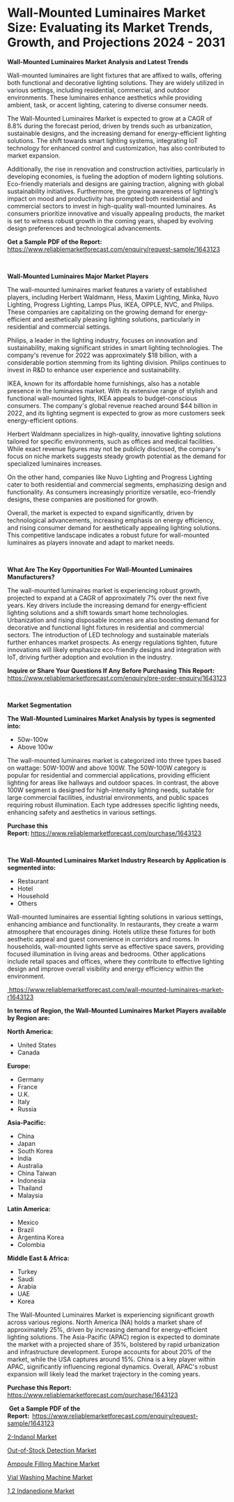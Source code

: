 <p><h1>Wall-Mounted Luminaires Market Size: Evaluating its Market Trends, Growth, and Projections 2024 - 2031</h1></p><p><strong>Wall-Mounted Luminaires Market Analysis and Latest Trends</strong></p>
<p><p>Wall-mounted luminaires are light fixtures that are affixed to walls, offering both functional and decorative lighting solutions. They are widely utilized in various settings, including residential, commercial, and outdoor environments. These luminaires enhance aesthetics while providing ambient, task, or accent lighting, catering to diverse consumer needs. </p><p>The Wall-Mounted Luminaires Market is expected to grow at a CAGR of 8.8% during the forecast period, driven by trends such as urbanization, sustainable designs, and the increasing demand for energy-efficient lighting solutions. The shift towards smart lighting systems, integrating IoT technology for enhanced control and customization, has also contributed to market expansion. </p><p>Additionally, the rise in renovation and construction activities, particularly in developing economies, is fueling the adoption of modern lighting solutions. Eco-friendly materials and designs are gaining traction, aligning with global sustainability initiatives. Furthermore, the growing awareness of lighting’s impact on mood and productivity has prompted both residential and commercial sectors to invest in high-quality wall-mounted luminaires. As consumers prioritize innovative and visually appealing products, the market is set to witness robust growth in the coming years, shaped by evolving design preferences and technological advancements.</p></p>
<p><strong>Get a Sample PDF of the Report:&nbsp;</strong> <a href="https://www.reliablemarketforecast.com/enquiry/request-sample/1643123?utm_campaign=1108&utm_medium=2&utm_source=Github&utm_content=ia&utm_term=23102024&utm_id=wall-mounted-luminaires">https://www.reliablemarketforecast.com/enquiry/request-sample/1643123</a></p>
<p>&nbsp;</p>
<p><strong>Wall-Mounted Luminaires Major Market Players</strong></p>
<p><p>The wall-mounted luminaires market features a variety of established players, including Herbert Waldmann, Hess, Maxim Lighting, Minka, Nuvo Lighting, Progress Lighting, Lamps Plus, IKEA, OPPLE, NVC, and Philips. These companies are capitalizing on the growing demand for energy-efficient and aesthetically pleasing lighting solutions, particularly in residential and commercial settings.</p><p>Philips, a leader in the lighting industry, focuses on innovation and sustainability, making significant strides in smart lighting technologies. The company's revenue for 2022 was approximately $18 billion, with a considerable portion stemming from its lighting division. Philips continues to invest in R&D to enhance user experience and sustainability.</p><p>IKEA, known for its affordable home furnishings, also has a notable presence in the luminaires market. With its extensive range of stylish and functional wall-mounted lights, IKEA appeals to budget-conscious consumers. The company's global revenue reached around $44 billion in 2022, and its lighting segment is expected to grow as more customers seek energy-efficient options.</p><p>Herbert Waldmann specializes in high-quality, innovative lighting solutions tailored for specific environments, such as offices and medical facilities. While exact revenue figures may not be publicly disclosed, the company's focus on niche markets suggests steady growth potential as the demand for specialized luminaires increases.</p><p>On the other hand, companies like Nuvo Lighting and Progress Lighting cater to both residential and commercial segments, emphasizing design and functionality. As consumers increasingly prioritize versatile, eco-friendly designs, these companies are positioned for growth.</p><p>Overall, the market is expected to expand significantly, driven by technological advancements, increasing emphasis on energy efficiency, and rising consumer demand for aesthetically appealing lighting solutions. This competitive landscape indicates a robust future for wall-mounted luminaires as players innovate and adapt to market needs.</p></p>
<p>&nbsp;</p>
<p><strong>What Are The Key Opportunities For Wall-Mounted Luminaires Manufacturers?</strong></p>
<p><p>The wall-mounted luminaires market is experiencing robust growth, projected to expand at a CAGR of approximately 7% over the next five years. Key drivers include the increasing demand for energy-efficient lighting solutions and a shift towards smart home technologies. Urbanization and rising disposable incomes are also boosting demand for decorative and functional light fixtures in residential and commercial sectors. The introduction of LED technology and sustainable materials further enhances market prospects. As energy regulations tighten, future innovations will likely emphasize eco-friendly designs and integration with IoT, driving further adoption and evolution in the industry.</p></p>
<p><strong>Inquire or Share Your Questions If Any Before Purchasing This Report:</strong> <a href="https://www.reliablemarketforecast.com/enquiry/pre-order-enquiry/1643123?utm_campaign=1108&utm_medium=2&utm_source=Github&utm_content=ia&utm_term=23102024&utm_id=wall-mounted-luminaires">https://www.reliablemarketforecast.com/enquiry/pre-order-enquiry/1643123</a></p>
<p>&nbsp;</p>
<p><strong>Market Segmentation</strong></p>
<p><strong>The Wall-Mounted Luminaires Market Analysis by types is segmented into:</strong></p>
<p><ul><li>50w-100w</li><li>Above 100w</li></ul></p>
<p><p>The wall-mounted luminaires market is categorized into three types based on wattage: 50W-100W and above 100W. The 50W-100W category is popular for residential and commercial applications, providing efficient lighting for areas like hallways and outdoor spaces. In contrast, the above 100W segment is designed for high-intensity lighting needs, suitable for large commercial facilities, industrial environments, and public spaces requiring robust illumination. Each type addresses specific lighting needs, enhancing safety and aesthetics in various settings.</p></p>
<p><strong>Purchase this Report:&nbsp;</strong><a href="https://www.reliablemarketforecast.com/purchase/1643123?utm_campaign=1108&utm_medium=2&utm_source=Github&utm_content=ia&utm_term=23102024&utm_id=wall-mounted-luminaires">https://www.reliablemarketforecast.com/purchase/1643123</a></p>
<p>&nbsp;</p>
<p><strong>The Wall-Mounted Luminaires Market Industry Research by Application is segmented into:</strong></p>
<p><ul><li>Restaurant</li><li>Hotel</li><li>Household</li><li>Others</li></ul></p>
<p><p>Wall-mounted luminaires are essential lighting solutions in various settings, enhancing ambiance and functionality. In restaurants, they create a warm atmosphere that encourages dining. Hotels utilize these fixtures for both aesthetic appeal and guest convenience in corridors and rooms. In households, wall-mounted lights serve as effective space savers, providing focused illumination in living areas and bedrooms. Other applications include retail spaces and offices, where they contribute to effective lighting design and improve overall visibility and energy efficiency within the environment.</p></p>
<p><a href="https://www.reliablemarketforecast.com/wall-mounted-luminaires-market-r1643123?utm_campaign=1108&utm_medium=2&utm_source=Github&utm_content=ia&utm_term=23102024&utm_id=wall-mounted-luminaires">&nbsp;https://www.reliablemarketforecast.com/wall-mounted-luminaires-market-r1643123</a></p>
<p><strong>In terms of Region, the Wall-Mounted Luminaires Market Players available by Region are:</strong></p>
<p>
    <p> <strong> North America: </strong>
        <ul>
            <li>United States</li>
            <li>Canada</li>
        </ul>
        </p> 
    <p> <strong> Europe: </strong>
        <ul>
            <li>Germany</li>
            <li>France</li>
            <li>U.K.</li>
            <li>Italy</li>
            <li>Russia</li>
        </ul>
        </p> 
    <p> <strong> Asia-Pacific: </strong>
        <ul>
            <li>China</li>
            <li>Japan</li>
            <li>South Korea</li>
            <li>India</li>
            <li>Australia</li>
            <li>China Taiwan</li>
            <li>Indonesia</li>
            <li>Thailand</li>
            <li>Malaysia</li>
        </ul>
        </p> 
    <p> <strong> Latin America: </strong>
        <ul>
            <li>Mexico</li>
            <li>Brazil</li>
            <li>Argentina Korea</li>
            <li>Colombia</li>
        </ul>
        </p> 
    <p> <strong> Middle East & Africa: </strong>
        <ul>
            <li>Turkey</li>
            <li>Saudi</li>
            <li>Arabia</li>
            <li>UAE</li>
            <li>Korea</li>
        </ul>
    </p>
    </p>
<p><p>The Wall-Mounted Luminaires Market is experiencing significant growth across various regions. North America (NA) holds a market share of approximately 25%, driven by increasing demand for energy-efficient lighting solutions. The Asia-Pacific (APAC) region is expected to dominate the market with a projected share of 35%, bolstered by rapid urbanization and infrastructure development. Europe accounts for about 20% of the market, while the USA captures around 15%. China is a key player within APAC, significantly influencing regional dynamics. Overall, APAC's robust expansion will likely lead the market trajectory in the coming years.</p></p>
<p><strong>Purchase this Report: </strong><a href="https://www.reliablemarketforecast.com/purchase/1643123?utm_campaign=1108&utm_medium=2&utm_source=Github&utm_content=ia&utm_term=23102024&utm_id=wall-mounted-luminaires">https://www.reliablemarketforecast.com/purchase/1643123</a></p>
<p>&nbsp;<strong>Get a Sample PDF of the Report:&nbsp;&nbsp;</strong><a href="https://www.reliablemarketforecast.com/enquiry/request-sample/1643123?utm_campaign=1108&utm_medium=2&utm_source=Github&utm_content=ia&utm_term=23102024&utm_id=wall-mounted-luminaires">https://www.reliablemarketforecast.com/enquiry/request-sample/1643123</a></p>
<p><strong></strong></p>
<p><p><a href="https://github.com/halkoitweden3/Market-Research-Report-List-1/blob/main/2-indanol-market.md?utm_campaign=1108&utm_medium=2&utm_source=Github&utm_content=ia&utm_term=23102024&utm_id=wall-mounted-luminaires">2-Indanol Market</a></p><p><a href="https://www.linkedin.com/pulse/out-of-stock-detection-market-strategic-insights-product-qnkge?utm_campaign=1108&utm_medium=2&utm_source=Github&utm_content=ia&utm_term=23102024&utm_id=wall-mounted-luminaires">Out-of-Stock Detection Market</a></p><p><a href="https://issuu.com/reportprime-2/docs/ampoule-filling-machine-market-size_caa2534da4a725?utm_campaign=1108&utm_medium=2&utm_source=Github&utm_content=ia&utm_term=23102024&utm_id=wall-mounted-luminaires">Ampoule Filling Machine Market</a></p><p><a href="https://issuu.com/reportprime-2/docs/vial-washing-machine-market-size-20_5855aad3239165?utm_campaign=1108&utm_medium=2&utm_source=Github&utm_content=ia&utm_term=23102024&utm_id=wall-mounted-luminaires">Vial Washing Machine Market</a></p><p><a href="https://github.com/nekolalrclippo/Market-Research-Report-List-1/blob/main/12-indanedione-market.md?utm_campaign=1108&utm_medium=2&utm_source=Github&utm_content=ia&utm_term=23102024&utm_id=wall-mounted-luminaires">1,2 Indanedione Market</a></p></p>